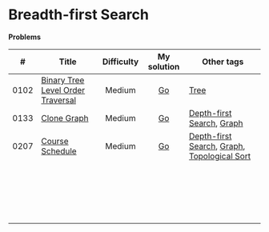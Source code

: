 # Breadth-first Search



**Problems**

|  #   | Title                                                        | Difficulty |                         My solution                          | Other tags                                                   |
| :--: | ------------------------------------------------------------ | :--------: | :----------------------------------------------------------: | ------------------------------------------------------------ |
| 0102 | [Binary Tree Level Order Traversal](https://github.com/Apollo4634/LeetCode/blob/master/problem/tree/0102_BinaryTreeLevelOrderTraversal.md) |   Medium   | [Go](https://github.com/Apollo4634/LeetCode/blob/master/solution/tree/BinaryTreeLevelOrderTraversal.java) | [Tree](https://github.com/Apollo4634/LeetCode/blob/master/solution/tree/tree.md) |
| 0133 | [Clone Graph](https://github.com/Apollo4634/LeetCode/blob/master/problem/depth_first_Search/0133_CloneGraph.md) |   Medium   | [Go](https://github.com/Apollo4634/LeetCode/blob/master/solution/depth_first_search/CloneGraph.java) | [Depth-first Search](https://github.com/Apollo4634/LeetCode/blob/master/solution/depth_first_search/depth_first_search.md), [Graph](https://github.com/Apollo4634/LeetCode/blob/master/solution/graph/graph.md) |
| 0207 | [Course Schedule](https://github.com/Apollo4634/LeetCode/blob/master/problem/depth_first_Search/0207_CourseSchedule.md) |   Medium   | [Go](https://github.com/Apollo4634/LeetCode/blob/master/solution/depth_first_search/CourseSchedule.java) | [Depth-first Search](https://github.com/Apollo4634/LeetCode/blob/master/solution/depth_first_search/depth_first_search.md), [Graph](https://github.com/Apollo4634/LeetCode/blob/master/solution/graph/graph.md), [Topological Sort](https://github.com/Apollo4634/LeetCode/blob/master/solution/topological_sort/topological_sort.md) |
|      |                                                              |            |                                                              |                                                              |
|      |                                                              |            |                                                              |                                                              |
|      |                                                              |            |                                                              |                                                              |
|      |                                                              |            |                                                              |                                                              |
|      |                                                              |            |                                                              |                                                              |
|      |                                                              |            |                                                              |                                                              |
|      |                                                              |            |                                                              |                                                              |
|      |                                                              |            |                                                              |                                                              |
|      |                                                              |            |                                                              |                                                              |
|      |                                                              |            |                                                              |                                                              |
|      |                                                              |            |                                                              |                                                              |
|      |                                                              |            |                                                              |                                                              |
|      |                                                              |            |                                                              |                                                              |
|      |                                                              |            |                                                              |                                                              |
|      |                                                              |            |                                                              |                                                              |
|      |                                                              |            |                                                              |                                                              |
|      |                                                              |            |                                                              |                                                              |
|      |                                                              |            |                                                              |                                                              |
|      |                                                              |            |                                                              |                                                              |
|      |                                                              |            |                                                              |                                                              |

